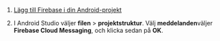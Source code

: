 1. [Lägg till Firebase i din Android-projekt](https://firebase.google.com/docs/android/setup)

2. I Android Studio väljer **filen** > **projektstruktur**. Välj **meddelanden**väljer **Firebase Cloud Messaging**, och klicka sedan på **OK**.
